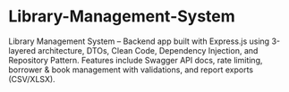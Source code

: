 # Library-Management-System
Library Management System – Backend app built with Express.js using 3-layered architecture, DTOs, Clean Code, Dependency Injection, and Repository Pattern. Features include Swagger API docs, rate limiting, borrower &amp; book management with validations, and report exports (CSV/XLSX).
